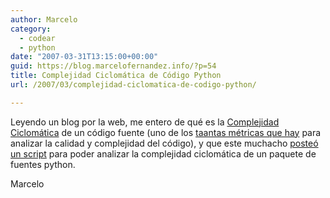 ```yaml
---
author: Marcelo
category:
  - codear
  - python
date: "2007-03-31T13:15:00+00:00"
guid: https://blog.marcelofernandez.info/?p=54
title: Complejidad Ciclomática de Código Python
url: /2007/03/complejidad-ciclomatica-de-codigo-python/

---
```

Leyendo un blog por la web, me entero de qué es la [Complejidad Ciclomática](http://en.wikipedia.org/wiki/Cyclomatic_complexity) de un código fuente (uno de los [taantas métricas que hay](http://en.wikipedia.org/wiki/Software_metrics) para analizar la calidad y complejidad del código), y que este muchacho [posteó un script](http://gdub.wordpress.com/2006/07/09/cyclomatic-complexity-for-python-code/) para poder analizar la complejidad ciclomática de un paquete de fuentes python.

Marcelo

